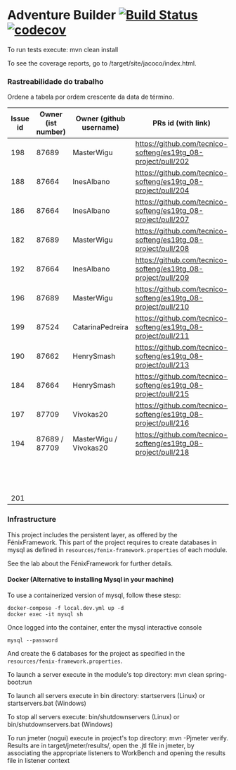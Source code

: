 # Adventure Builder [![Build Status](https://travis-ci.com/tecnico-softeng/es19tg_08-project.svg?token=9qWQR5AbZcWm5ZiqotFg&branch=develop)](https://travis-ci.com/tecnico-softeng/es19tg_08-project)[![codecov](https://codecov.io/gh/tecnico-softeng/es19tg_08-project/branch/develop/graph/badge.svg?token=LX87CdkoHf)](https://codecov.io/gh/tecnico-softeng/es19tg_08-project)

To run tests execute: mvn clean install

To see the coverage reports, go to <module name>/target/site/jacoco/index.html.

### Rastreabilidade do trabalho

Ordene a tabela por ordem crescente da data de término.

|   Issue id | Owner (ist number)      | Owner (github username) | PRs id (with link)                                             | Date               |  
| ---------- | ----------------------- | ----------------------- | -------------------------------------------------------------- | ------------------ |
| 198        | 87689                   |  MasterWigu             | https://github.com/tecnico-softeng/es19tg_08-project/pull/202  | 24/04/2019         |
| 188        | 87664                   |  InesAlbano             | https://github.com/tecnico-softeng/es19tg_08-project/pull/204  | 04/05/2019         |
| 186        | 87664                   |  InesAlbano             | https://github.com/tecnico-softeng/es19tg_08-project/pull/207  | 05/05/2019         |
| 182        | 87689                   |  MasterWigu             | https://github.com/tecnico-softeng/es19tg_08-project/pull/208  | 06/05/2019         |
| 192        | 87664                   |  InesAlbano             | https://github.com/tecnico-softeng/es19tg_08-project/pull/209  | 06/05/2019         |
| 196        | 87689                   |  MasterWigu             | https://github.com/tecnico-softeng/es19tg_08-project/pull/210  | 07/05/2019         |
| 199        | 87524                   |  CatarinaPedreira       | https://github.com/tecnico-softeng/es19tg_08-project/pull/211  | 07/05/2019         |
| 190        | 87662                   |  HenrySmash             | https://github.com/tecnico-softeng/es19tg_08-project/pull/213  | 08/05/2019         |
| 184        | 87664                   |  HenrySmash             | https://github.com/tecnico-softeng/es19tg_08-project/pull/215  | 08/05/2019         |
| 197        | 87709	               |  Vivokas20              | https://github.com/tecnico-softeng/es19tg_08-project/pull/216  | 09/05/2019         |
| 194        | 87689 / 87709	       |  MasterWigu / Vivokas20 | https://github.com/tecnico-softeng/es19tg_08-project/pull/218  | 09/05/2019         |
|            |                         |                         |                                                                |                    |
|            |                         |                         |                                                                |                    |
|            |                         |                         |                                                                |                    |
|            |                         |                         |                                                                |                    |
|            |                         |                         |                                                                |                    |
|            |                         |                         |                                                                |                    |
|            |                         |                         |                                                                |                    |
|            |                         |                         |                                                                |                    |
|            |                         |                         |                                                                |                    |
|            |                         |                         |                                                                |                    |
|            |                         |                         |                                                                |                    |
|            |                         |                         |                                                                |                    |
|            |                         |                         |                                                                |                    |
| 201        |                         |                         |                                                                |                    |


### Infrastructure

This project includes the persistent layer, as offered by the FénixFramework.
This part of the project requires to create databases in mysql as defined in `resources/fenix-framework.properties` of each module.

See the lab about the FénixFramework for further details.

#### Docker (Alternative to installing Mysql in your machine)

To use a containerized version of mysql, follow these stesp:

```
docker-compose -f local.dev.yml up -d
docker exec -it mysql sh
```

Once logged into the container, enter the mysql interactive console

```
mysql --password
```

And create the 6 databases for the project as specified in
the `resources/fenix-framework.properties`.

To launch a server execute in the module's top directory: mvn clean spring-boot:run

To launch all servers execute in bin directory: startservers (Linux) or startservers.bat (Windows)

To stop all servers execute: bin/shutdownservers (Linux) or bin/shutdownservers.bat (Windows)

To run jmeter (nogui) execute in project's top directory: mvn -Pjmeter verify. Results are in target/jmeter/results/, open the .jtl file in jmeter, by associating the appropriate listeners to WorkBench and opening the results file in listener context
